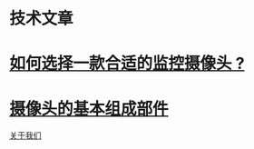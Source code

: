<h1>技术文章</h1>

# <a href="https://github.com/caddier/smartguard/blob/master/choose_camera.md">如何选择一款合适的监控摄像头 ? </a>
# <a href="https://github.com/caddier/smartguard/blob/master/camera_made_of.md">摄像头的基本组成部件 </a>



<a href="https://smartguardla.com"> 关于我们</a>
